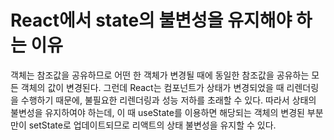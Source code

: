 # React에서 state의 불변성을 유지해야 하는 이유

객체는 참조값을 공유하므로 어떤 한 객체가 변경될 때에 동일한 참조값을 공유하는 모든 객체의 값이 변경된다.
그런데 React는 컴포넌트가 상태가 변경되었을 때 리렌더링을 수행하기 때문에, 불필요한 리렌더링과 성능 저하를 초래할 수 있다.
따라서 상태의 불변성을 유지하여야 하는데, 이 때 useState를 이용하면 해당되는 객체의 변경된 부분만이 setState로 업데이트되므로 리액트의 상태 불변성을 유지할 수 있다.
